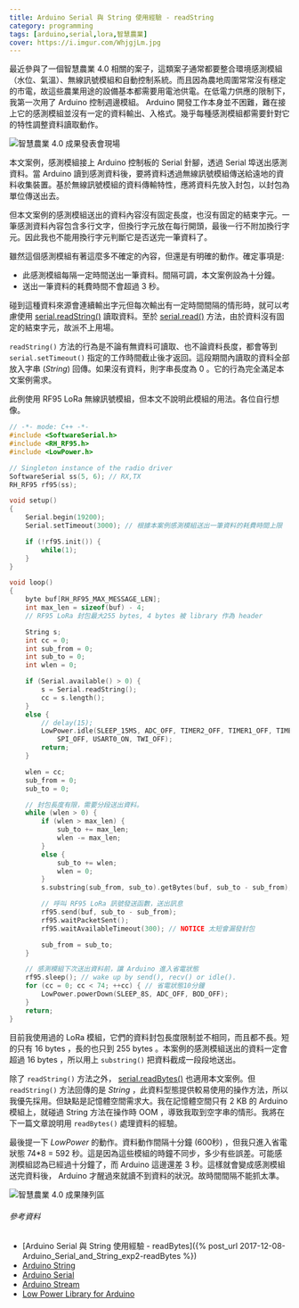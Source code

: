 ```yaml
---
title: Arduino Serial 與 String 使用經驗 - readString
category: programming
tags: [arduino,serial,lora,智慧農業]
cover: https://i.imgur.com/WhjgjLm.jpg
---
```


最近參與了一個智慧農業 4.0 相關的案子，這類案子通常都要整合環境感測模組（水位、氣溫）、無線訊號模組和自動控制系統。而且因為農地周圍常常沒有穩定的市電，故這些農業用途的設備基本都需要用電池供電。在低電力供應的限制下，我第一次用了 Arduino 控制週邊模組。 Arduino 開發工作本身並不困難，難在接上它的感測模組並沒有一定的資料輸出、入格式。幾乎每種感測模組都需要針對它的特性調整資料讀取動作。

![智慧農業 4.0 成果發表會現場](https://i.imgur.com/GycXRGQ.jpg)

本文案例，感測模組接上 Arduino 控制板的 Serial 針腳，透過 Serial 埠送出感測資料。當 Arduino 讀到感測資料後，要將資料透過無線訊號模組傳送給遠地的資料收集裝置。基於無線訊號模組的資料傳輸特性，應將資料先放入封包，以封包為單位傳送出去。

但本文案例的感測模組送出的資料內容沒有固定長度，也沒有固定的結束字元。一筆感測資料內容包含多行文字，但換行字元放在每行開頭，最後一行不附加換行字元。因此我也不能用換行字元判斷它是否送完一筆資料了。

<!--more-->

雖然這個感測模組有著這麼多不確定的內容，但還是有明確的動作。確定事項是:

* 此感測模組每隔一定時間送出一筆資料。間隔可調，本文案例設為十分鐘。
* 送出一筆資料的耗費時間不會超過 3 秒。

碰到這種資料來源會連續輸出字元但每次輸出有一定時間間隔的情形時，就可以考慮使用 [serial.readString()](https://www.arduino.cc/reference/en/language/functions/communication/stream/streamreadstring/) 讀取資料。至於 [serial.read()](https://www.arduino.cc/reference/en/language/functions/communication/serial/read/) 方法，由於資料沒有固定的結束字元，故派不上用場。

`readString()` 方法的行為是不論有無資料可讀取、也不論資料長度，都會等到 `serial.setTimeout()` 指定的工作時間截止後才返回。這段期間內讀取的資料全部放入字串 (*String*) 回傳。如果沒有資料，則字串長度為 0 。它的行為完全滿足本文案例需求。

此例使用 RF95 LoRa 無線訊號模組，但本文不說明此模組的用法。各位自行想像。

```c++
// -*- mode: C++ -*-
#include <SoftwareSerial.h>
#include <RH_RF95.h>
#include <LowPower.h>

// Singleton instance of the radio driver
SoftwareSerial ss(5, 6); // RX,TX
RH_RF95 rf95(ss);

void setup() 
{
    Serial.begin(19200);
    Serial.setTimeout(3000); // 根據本案例感測模組送出一筆資料的耗費時間上限

    if (!rf95.init()) {
        while(1);
    }
}

void loop()
{
    byte buf[RH_RF95_MAX_MESSAGE_LEN];
    int max_len = sizeof(buf) - 4;
    // RF95 LoRa 封包最大255 bytes, 4 bytes 被 library 作為 header

    String s;
    int cc = 0;
    int sub_from = 0;
    int sub_to = 0;
    int wlen = 0;

    if (Serial.available() > 0) {
        s = Serial.readString();
        cc = s.length();
    }
    else {
        // delay(15);
        LowPower.idle(SLEEP_15MS, ADC_OFF, TIMER2_OFF, TIMER1_OFF, TIMER0_OFF, 
            SPI_OFF, USART0_ON, TWI_OFF);
        return;
    }

    wlen = cc;
    sub_from = 0;
    sub_to = 0;

    // 封包長度有限，需要分段送出資料。
    while (wlen > 0) {
        if (wlen > max_len) {
            sub_to += max_len;
            wlen -= max_len;
        }
        else {
            sub_to += wlen;
            wlen = 0;
        }
        s.substring(sub_from, sub_to).getBytes(buf, sub_to - sub_from);

        // 呼叫 RF95 LoRa 訊號發送函數，送出訊息
        rf95.send(buf, sub_to - sub_from);
        rf95.waitPacketSent();
        rf95.waitAvailableTimeout(300); // NOTICE 太短會漏發封包

        sub_from = sub_to;
    }

    // 感測模組下次送出資料前，讓 Arduino 進入省電狀態
    rf95.sleep(); // wake up by send(), recv() or idle().
    for (cc = 0; cc < 74; ++cc) { // 省電狀態10分鐘
        LowPower.powerDown(SLEEP_8S, ADC_OFF, BOD_OFF);
    }
    return;
}
```

目前我使用過的 LoRa 模組，它們的資料封包長度限制並不相同，而且都不長。短的只有 16 bytes ，長的也只到 255 bytes 。本案例的感測模組送出的資料一定會超過 16 bytes ，所以用上 `substring()` 把資料截成一段段地送出。

除了 `readString()` 方法之外， [serial.readBytes()](https://www.arduino.cc/reference/en/language/functions/communication/serial/readbytes/) 也適用本文案例。但 `readString()` 方法回傳的是 *String* ，此資料型態提供較易使用的操作方法，所以我優先採用。但缺點是記憶體空間需求大。我在記憶體空間只有 2 KB 的 Arduino 模組上，就碰過 String 方法在操作時 OOM ，導致我取到空字串的情形。我將在下一篇文章說明用 `readBytes()` 處理資料的經驗。

最後提一下 *LowPower* 的動作。資料動作間隔十分鐘 (600秒) ，但我只進入省電狀態 74*8 = 592 秒。這是因為這些模組的時鐘不同步，多少有些誤差。可能感測模組認為已經過十分鐘了，而 Arduino 這邊還差 3 秒。這樣就會變成感測模組送完資料後， Arduino 才醒過來就讀不到資料的狀況。故時間間隔不能抓太準。

![智慧農業 4.0 成果陳列區](https://i.imgur.com/WhjgjLm.jpg)

###### 參考資料

* [Arduino Serial 與 String 使用經驗 - readBytes]({% post_url 2017-12-08-Arduino_Serial_and_String_exp2-readBytes %})
* [Arduino String](https://www.arduino.cc/reference/en/language/variables/data-types/stringobject/)
* [Arduino Serial](https://www.arduino.cc/reference/en/language/functions/communication/serial/)
* [Arduino Stream](https://www.arduino.cc/reference/en/language/functions/communication/stream/)
* [Low Power Library for Arduino](https://github.com/rocketscream/Low-Power)
